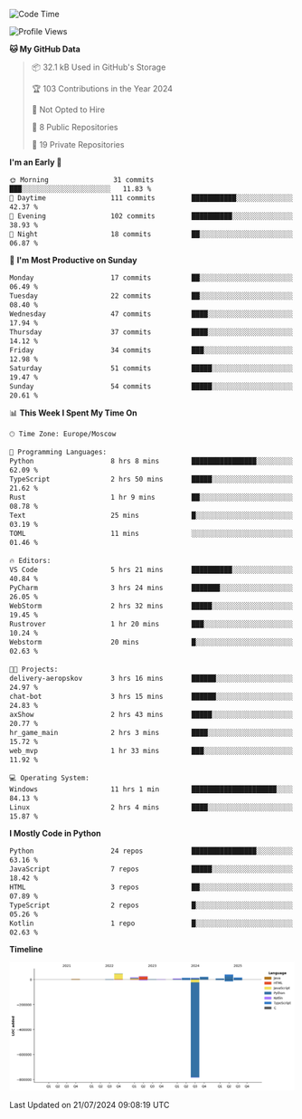 <!--START_SECTION:waka-->
![Code Time](http://img.shields.io/badge/Code%20Time-414%20hrs%2056%20mins-blue)

![Profile Views](http://img.shields.io/badge/Profile%20Views-2-blue)

**🐱 My GitHub Data** 

> 📦 32.1 kB Used in GitHub's Storage 
 > 
> 🏆 103 Contributions in the Year 2024
 > 
> 🚫 Not Opted to Hire
 > 
> 📜 8 Public Repositories 
 > 
> 🔑 19 Private Repositories 
 > 
**I'm an Early 🐤** 

```text
🌞 Morning                31 commits          ███░░░░░░░░░░░░░░░░░░░░░░   11.83 % 
🌆 Daytime                111 commits         ███████████░░░░░░░░░░░░░░   42.37 % 
🌃 Evening                102 commits         ██████████░░░░░░░░░░░░░░░   38.93 % 
🌙 Night                  18 commits          ██░░░░░░░░░░░░░░░░░░░░░░░   06.87 % 
```
📅 **I'm Most Productive on Sunday** 

```text
Monday                   17 commits          ██░░░░░░░░░░░░░░░░░░░░░░░   06.49 % 
Tuesday                  22 commits          ██░░░░░░░░░░░░░░░░░░░░░░░   08.40 % 
Wednesday                47 commits          ████░░░░░░░░░░░░░░░░░░░░░   17.94 % 
Thursday                 37 commits          ████░░░░░░░░░░░░░░░░░░░░░   14.12 % 
Friday                   34 commits          ███░░░░░░░░░░░░░░░░░░░░░░   12.98 % 
Saturday                 51 commits          █████░░░░░░░░░░░░░░░░░░░░   19.47 % 
Sunday                   54 commits          █████░░░░░░░░░░░░░░░░░░░░   20.61 % 
```


📊 **This Week I Spent My Time On** 

```text
🕑︎ Time Zone: Europe/Moscow

💬 Programming Languages: 
Python                   8 hrs 8 mins        ████████████████░░░░░░░░░   62.09 % 
TypeScript               2 hrs 50 mins       █████░░░░░░░░░░░░░░░░░░░░   21.62 % 
Rust                     1 hr 9 mins         ██░░░░░░░░░░░░░░░░░░░░░░░   08.78 % 
Text                     25 mins             █░░░░░░░░░░░░░░░░░░░░░░░░   03.19 % 
TOML                     11 mins             ░░░░░░░░░░░░░░░░░░░░░░░░░   01.46 % 

🔥 Editors: 
VS Code                  5 hrs 21 mins       ██████████░░░░░░░░░░░░░░░   40.84 % 
PyCharm                  3 hrs 24 mins       ███████░░░░░░░░░░░░░░░░░░   26.05 % 
WebStorm                 2 hrs 32 mins       █████░░░░░░░░░░░░░░░░░░░░   19.45 % 
Rustrover                1 hr 20 mins        ███░░░░░░░░░░░░░░░░░░░░░░   10.24 % 
Webstorm                 20 mins             █░░░░░░░░░░░░░░░░░░░░░░░░   02.63 % 

🐱‍💻 Projects: 
delivery-aeropskov       3 hrs 16 mins       ██████░░░░░░░░░░░░░░░░░░░   24.97 % 
chat-bot                 3 hrs 15 mins       ██████░░░░░░░░░░░░░░░░░░░   24.83 % 
axShow                   2 hrs 43 mins       █████░░░░░░░░░░░░░░░░░░░░   20.77 % 
hr_game_main             2 hrs 3 mins        ████░░░░░░░░░░░░░░░░░░░░░   15.72 % 
web_mvp                  1 hr 33 mins        ███░░░░░░░░░░░░░░░░░░░░░░   11.92 % 

💻 Operating System: 
Windows                  11 hrs 1 min        █████████████████████░░░░   84.13 % 
Linux                    2 hrs 4 mins        ████░░░░░░░░░░░░░░░░░░░░░   15.87 % 
```

**I Mostly Code in Python** 

```text
Python                   24 repos            ████████████████░░░░░░░░░   63.16 % 
JavaScript               7 repos             █████░░░░░░░░░░░░░░░░░░░░   18.42 % 
HTML                     3 repos             ██░░░░░░░░░░░░░░░░░░░░░░░   07.89 % 
TypeScript               2 repos             █░░░░░░░░░░░░░░░░░░░░░░░░   05.26 % 
Kotlin                   1 repo              █░░░░░░░░░░░░░░░░░░░░░░░░   02.63 % 
```



**Timeline**

![Lines of Code chart](https://raw.githubusercontent.com/adlemx/adlemx/main/assets/bar_graph.png)


 Last Updated on 21/07/2024 09:08:19 UTC
<!--END_SECTION:waka-->
